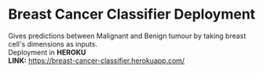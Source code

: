 # Breast Cancer Classifier Deployment
Gives predictions between Malignant and Benign tumour by taking breast cell's dimensions as inputs.          
Deployment in **HEROKU**                                                                                                                   
**LINK:** https://breast-cancer-classifier.herokuapp.com/
